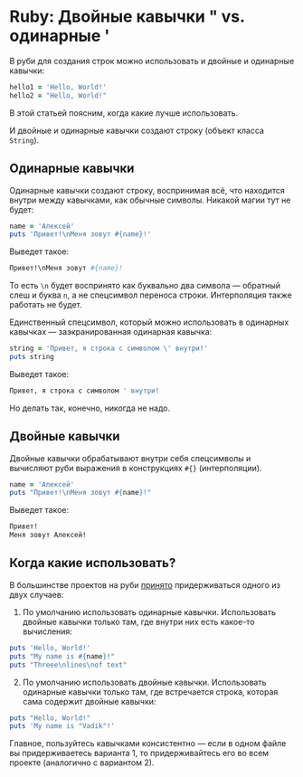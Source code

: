 # Ruby: Двойные кавычки " vs. одинарные '

В руби для создания строк можно использовать и двойные и одинарные кавычки:

```ruby
hello1 = 'Hello, World!'
hello2 = "Hello, World!"
```

В этой статьей поясним, когда какие лучше использовать.

И двойные и одинарные кавычки создают строку (объект класса `String`).

## Одинарные кавычки

Одинарные кавычки создают строку, воспринимая всё, что находится внутри между кавычками, как обычные символы. Никакой магии тут не будет:

```ruby
name = 'Алексей'
puts 'Привет!\nМеня зовут #{name}!'
```

Выведет такое:

```ruby
Привет!\nМеня зовут #{name}!
```

То есть `\n` будет воспринято как буквально два символа — обратный слеш и буква `n`, а не спецсимвол переноса строки. Интерполяция также работать не будет.

Единственный спецсимвол, который можно использовать в одинарных кавычках — заэкранированная одинарная кавычка:

```ruby
string = 'Привет, я строка с символом \' внутри!'
puts string
```

Выведет такое:

```ruby
Привет, я строка с символом ' внутри!
```

Но делать так, конечно, никогда не надо.

## Двойные кавычки

Двойные кавычки обрабатывают внутри себя спецсимволы и вычисляют руби выражения в конструкциях `#{}` (интерполяции).

```ruby
name = 'Алексей'
puts "Привет!\nМеня зовут #{name}!"
```

Выведет такое:

```ruby
Привет!
Меня зовут Алексей!
```

## Когда какие использовать?

В большинстве проектов на руби [принято](https://github.com/bbatsov/ruby-style-guide#consistent-string-literals) придерживаться одного из двух случаев:

1. По умолчанию использовать одинарные кавычки. Использовать двойные кавычки только там, где внутри них есть какое-то вычисления:

```ruby
puts 'Hello, World!'
puts "My name is #{name}!"
puts "Threee\nlines\nof text"
```

2. По умолчанию использовать двойные кавычки. Использовать одинарные кавычки только там, где встречается строка, которая сама содержит двойные кавычки:

```ruby
puts "Hello, World!"
puts 'My name is "Vadik"!'
```

Главное, пользуйтесь кавычками консистентно — если в одном файле вы придерживаетесь варианта 1, то придерживайтесь его во всем проекте (аналогично с вариантом 2).
